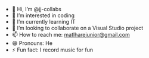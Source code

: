 - 👋 Hi, I’m @jj-collabs
- 👀 I’m interested in coding
- 🌱 I’m currently learning IT
- 💞️ I’m looking to collaborate on a Visual Studio project
- 📫 How to reach me: matlharejunior@gmail.com
- 😄 Pronouns: He
- ⚡ Fun fact: I record music for fun

<!---
jj-collabs/jj-collabs is a ✨ special ✨ repository because its `README.md` (this file) appears on your GitHub profile.
You can click the Preview link to take a look at your changes.
--->
